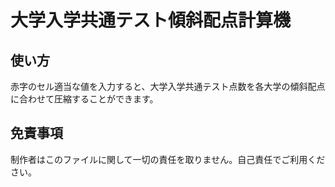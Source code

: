 # 大学入学共通テスト傾斜配点計算機

## 使い方

赤字のセル適当な値を入力すると、大学入学共通テスト点数を各大学の傾斜配点に合わせて圧縮することができます。

## 免責事項

制作者はこのファイルに関して一切の責任を取りません。自己責任でご利用ください。